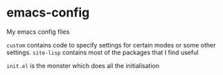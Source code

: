 # emacs-config
My emacs config files

`custom` contains code to specify settings for certain modes or some other settings.
`site-lisp` contains most of the packages that I find useful

`init.el` is the monster which does all the initialisation
